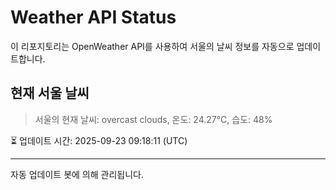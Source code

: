 
# Weather API Status

이 리포지토리는 OpenWeather API를 사용하여 서울의 날씨 정보를 자동으로 업데이트합니다.

## 현재 서울 날씨
> 서울의 현재 날씨: overcast clouds, 온도: 24.27°C, 습도: 48%

⏳ 업데이트 시간: 2025-09-23 09:18:11 (UTC)

---
자동 업데이트 봇에 의해 관리됩니다.
